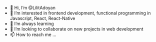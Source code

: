 - 👋 Hi, I’m @LilitAdoyan
- 👀 I’m interested in frontend development, functional programming in Javascript, React, React-Native
- 🌱 I’m always learning
- 💞️ I’m looking to collaborate on new projects in web development
- 📫 How to reach me ...

<!---
LilitAdoyan/LilitAdoyan is a ✨ special ✨ repository because its `README.md` (this file) appears on your GitHub profile.
You can click the Preview link to take a look at your changes.
--->
